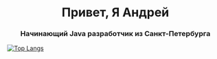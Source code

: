 <h1 align="center">Привет, Я Андрей</h1>
<h3 align="center">Начинающий Java разработчик из Санкт-Петербурга</h3>

[![Top Langs](https://github-readme-stats.vercel.app/api/top-langs/?username=Erekhinsky&exclude_repo=WebLab1,Web2,WebLab3&layout=pie)](https://github.com/anuraghazra/github-readme-stats)
